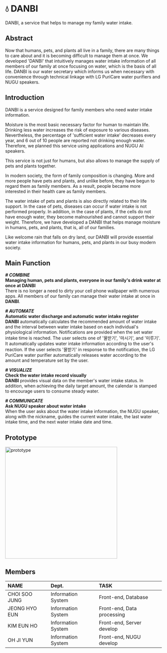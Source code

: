 # 💧 DANBI

DANBI, a service that helps to manage my family water intake.


## Abstract

Now that humans, pets, and plants all live in a family, there are many things to care about and it is becoming difficult to manage them at once. We developed 'DANBI' that intuitively manages water intake information of all members of our family at once focusing on water, which is the basis of all life. DANBI is our water secretary which informs us when necessary with convenience through technical linkage with LG PuriCare water purifiers and NUGU speakers.


## Introduction

DANBI is a service designed for family members who need water intake information.

Moisture is the most basic necessary factor for human to maintain life. Drinking less water increases the risk of exposure to various diseases. Nevertheless, the percentage of 'sufficient water intake' decreases every year, and 6 out of 10 people are reported not drinking enough water. Therefore, we planned this service using applications and NUGU AI speakers.

This service is not just for humans, but also allows to manage the supply of pets and plants together. 

In modern society, the form of family composition is changing. More and more people have pets and plants, and unlike before, they have begun to regard them as family members. As a result, people became more interested in their health care as family members.

The water intake of pets and plants is also directly related to their life support. In the case of pets, diseases can occur if water intake is not performed properly. In addition, in the case of plants, if the cells do not have enough water, they become malnourished and cannot support their weight. Therefore, we have developed a DANBI that helps manage moisture in humans, pets, and plants, that is, all of our families.

Like welcome rain that falls on dry land, our DANBI will provide essential water intake information for humans, pets, and plants in our busy modern society.


## Main Function

***# COMBINE***  
**Managing human, pets and plants, everyone in our family's drink water at once at DANBI**  
There is no longer a need to dirty your cell phone wallpaper with numerous apps. All members of our family can manage their water intake at once in **DANBI**.

***# AUTOMATE***  
**Automatic water discharge and automatic water intake register**  
**DANBI** automatically calculates the recommended amount of water intake and the interval between water intake based on each individual's physiological information. Notifications are provided when the set water intake time is reached. The user selects one of '물받기', '마시기', and '미루기'. It automatically updates water intake information according to the user's reaction. If the user selects '물받기' in response to the notification, the LG PuriCare water purifier automatically releases water according to the amount and temperature set by the user.

***# VISUALIZE***  
**Check the water intake record visually**  
**DANBI** provides visual data on the member's water intake status. In addition, when achieving the daily target amount, the calendar is stamped to encourage users to consume steady water.

***# COMMUNICATE***  
**Ask NUGU speaker about water intake**  
When the user asks about the water intake information, the NUGU speaker, along with the nickname, guides the current water intake, the last water intake time, and the next water intake date and time.  


## Prototype

<img width="360" alt="prototype" src="https://user-images.githubusercontent.com/81215103/145391543-fed7431e-6923-4e7f-8aaf-6596d4cf47d7.png">




## Members

|NAME|Dept.|TASK|
|:---|:---|:---|
|CHOI SOO JUNG|Information System|Front-end, Database|
|JEONG HYO EUN|Information System|Front-end, Data processing|
|KIM EUN HO|Information System|Front-end, Server develop|
|OH JI YUN|Information System|Front-end, NUGU develop|